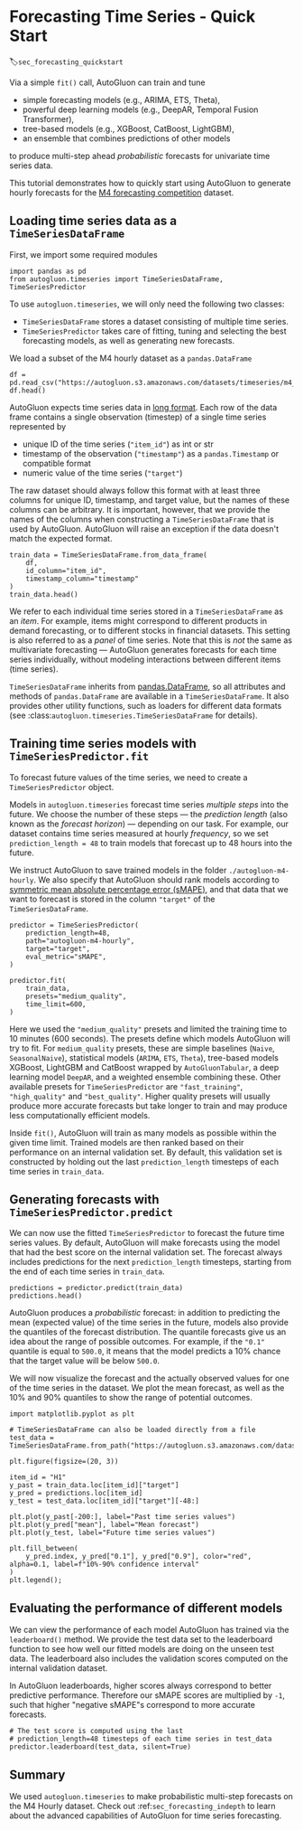 # Forecasting Time Series - Quick Start
:label:`sec_forecasting_quickstart`

Via a simple `fit()` call, AutoGluon can train and tune

- simple forecasting models (e.g., ARIMA, ETS, Theta),
- powerful deep learning models (e.g., DeepAR, Temporal Fusion Transformer),
- tree-based models (e.g., XGBoost, CatBoost, LightGBM),
- an ensemble that combines predictions of other models

to produce multi-step ahead _probabilistic_ forecasts for univariate time series data.

This tutorial demonstrates how to quickly start using AutoGluon to generate hourly forecasts for the [M4 forecasting competition](https://www.sciencedirect.com/science/article/pii/S0169207019301128) dataset.

## Loading time series data as a `TimeSeriesDataFrame`

First, we import some required modules
```{.python .input}
import pandas as pd
from autogluon.timeseries import TimeSeriesDataFrame, TimeSeriesPredictor
```
To use `autogluon.timeseries`, we will only need the following two classes:

- `TimeSeriesDataFrame` stores a dataset consisting of multiple time series.
- `TimeSeriesPredictor` takes care of fitting, tuning and selecting the best forecasting models, as well as generating new forecasts.

We load a subset of the M4 hourly dataset as a `pandas.DataFrame`
```{.python .input}
df = pd.read_csv("https://autogluon.s3.amazonaws.com/datasets/timeseries/m4_hourly_subset/train.csv")
df.head()
```

AutoGluon expects time series data in [long format](https://doc.dataiku.com/dss/latest/time-series/data-formatting.html#long-format).
Each row of the data frame contains a single observation (timestep) of a single time series represented by

- unique ID of the time series (`"item_id"`) as int or str
- timestamp of the observation (`"timestamp"`) as a `pandas.Timestamp` or compatible format
- numeric value of the time series (`"target"`)

The raw dataset should always follow this format with at least three columns for unique ID, timestamp, and target value, but the names of these columns can be arbitrary.
It is important, however, that we provide the names of the columns when constructing a `TimeSeriesDataFrame` that is used by AutoGluon.
AutoGluon will raise an exception if the data doesn't match the expected format.
```{.python .input}
train_data = TimeSeriesDataFrame.from_data_frame(
    df,
    id_column="item_id",
    timestamp_column="timestamp"
)
train_data.head()
```

We refer to each individual time series stored in a `TimeSeriesDataFrame` as an _item_.
For example, items might correspond to different products in demand forecasting, or to different stocks in financial datasets.
This setting is also referred to as a _panel_ of time series.
Note that this is *not* the same as multivariate forecasting — AutoGluon generates forecasts for each time series individually, without modeling interactions between different items (time series).

`TimeSeriesDataFrame` inherits from [pandas.DataFrame](https://pandas.pydata.org/pandas-docs/stable/reference/api/pandas.DataFrame.html), so all attributes and methods of `pandas.DataFrame` are available in a `TimeSeriesDataFrame`.
It also provides other utility functions, such as loaders for different data formats (see :class:`autogluon.timeseries.TimeSeriesDataFrame` for details).

## Training time series models with `TimeSeriesPredictor.fit`
To forecast future values of the time series, we need to create a `TimeSeriesPredictor` object.

Models in `autogluon.timeseries` forecast time series _multiple steps_ into the future.
We choose the number of these steps — the _prediction length_ (also known as the _forecast horizon_) —  depending on our task.
For example, our dataset contains time series measured at hourly _frequency_, so we set `prediction_length = 48` to train models that forecast up to 48 hours into the future.

We instruct AutoGluon to save trained models in the folder `./autogluon-m4-hourly`.
We also specify that AutoGluon should rank models according to [symmetric mean absolute percentage error (sMAPE)](https://en.wikipedia.org/wiki/Symmetric_mean_absolute_percentage_error), and that data that we want to forecast is stored in the column `"target"` of the `TimeSeriesDataFrame`.


```{.python .input}
predictor = TimeSeriesPredictor(
    prediction_length=48,
    path="autogluon-m4-hourly",
    target="target",
    eval_metric="sMAPE",
)

predictor.fit(
    train_data,
    presets="medium_quality",
    time_limit=600,
)
```
Here we used the `"medium_quality"` presets and limited the training time to 10 minutes (600 seconds).
The presets define which models AutoGluon will try to fit.
For `medium_quality` presets, these are
simple baselines (`Naive`, `SeasonalNaive`),
statistical models (`ARIMA`, `ETS`, `Theta`),
tree-based models XGBoost, LightGBM and CatBoost wrapped by `AutoGluonTabular`,
a deep learning model `DeepAR`,
and a weighted ensemble combining these.
Other available presets for `TimeSeriesPredictor` are `"fast_training"`, `"high_quality"` and `"best_quality"`.
Higher quality presets will usually produce more accurate forecasts but take longer to train and may produce less computationally efficient models.

Inside `fit()`, AutoGluon will train as many models as possible within the given time limit.
Trained models are then ranked based on their performance on an internal validation set.
By default, this validation set is constructed by holding out the last `prediction_length` timesteps of each time series in `train_data`.




## Generating forecasts with `TimeSeriesPredictor.predict`

We can now use the fitted `TimeSeriesPredictor` to forecast the future time series values.
By default, AutoGluon will make forecasts using the model that had the best score on the internal validation set.
The forecast always includes predictions for the next `prediction_length` timesteps, starting from the end of each time series in `train_data`.

```{.python .input}
predictions = predictor.predict(train_data)
predictions.head()
```
AutoGluon produces a _probabilistic_ forecast: in addition to predicting the mean (expected value) of the time series in the future, models also provide the quantiles of the forecast distribution.
The quantile forecasts give us an idea about the range of possible outcomes.
For example, if the `"0.1"` quantile is equal to `500.0`, it means that the model predicts a 10% chance that the target value will be below `500.0`.

We will now visualize the forecast and the actually observed values for one of the time series in the dataset.
We plot the mean forecast, as well as the 10% and 90% quantiles to show the range of potential outcomes.
```{.python .input}
import matplotlib.pyplot as plt

# TimeSeriesDataFrame can also be loaded directly from a file
test_data = TimeSeriesDataFrame.from_path("https://autogluon.s3.amazonaws.com/datasets/timeseries/m4_hourly_subset/test.csv")

plt.figure(figsize=(20, 3))

item_id = "H1"
y_past = train_data.loc[item_id]["target"]
y_pred = predictions.loc[item_id]
y_test = test_data.loc[item_id]["target"][-48:]

plt.plot(y_past[-200:], label="Past time series values")
plt.plot(y_pred["mean"], label="Mean forecast")
plt.plot(y_test, label="Future time series values")

plt.fill_between(
    y_pred.index, y_pred["0.1"], y_pred["0.9"], color="red", alpha=0.1, label=f"10%-90% confidence interval"
)
plt.legend();
```

## Evaluating the performance of different models

We can view the performance of each model AutoGluon has trained via the `leaderboard()` method.
We provide the test data set to the leaderboard function to see how well our fitted models are doing on the unseen test data.
The leaderboard also includes the validation scores computed on the internal validation dataset.

In AutoGluon leaderboards, higher scores always correspond to better predictive performance.
Therefore our sMAPE scores are multiplied by `-1`, such that higher "negative sMAPE"s correspond to more accurate forecasts.

```{.python .input}
# The test score is computed using the last
# prediction_length=48 timesteps of each time series in test_data
predictor.leaderboard(test_data, silent=True)
```


## Summary
We used `autogluon.timeseries` to make probabilistic multi-step forecasts on the M4 Hourly dataset.
Check out :ref:`sec_forecasting_indepth` to learn about the advanced capabilities of AutoGluon for time series forecasting.
